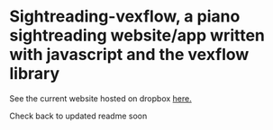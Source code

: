 # Sightreading-vexflow, a piano sightreading website/app written with javascript and the vexflow library

See the current website hosted on dropbox [here.](https://dl.dropboxusercontent.com/u/95890750/vexflow_sightreading/home.html)

Check back to updated readme soon
